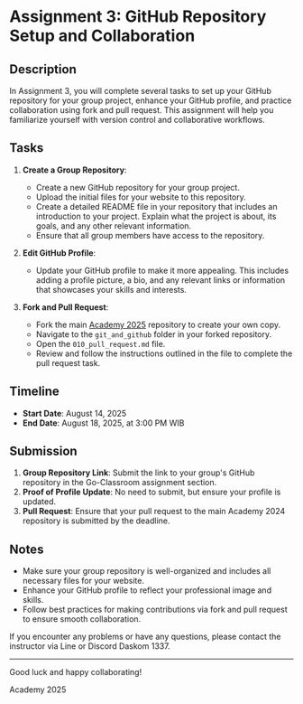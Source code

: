 # Assignment 3: GitHub Repository Setup and Collaboration

## Description

In Assignment 3, you will complete several tasks to set up your GitHub repository for your group project, enhance your GitHub profile, and practice collaboration using fork and pull request. This assignment will help you familiarize yourself with version control and collaborative workflows.

## Tasks

1. **Create a Group Repository**:
   - Create a new GitHub repository for your group project.
   - Upload the initial files for your website to this repository.
   - Create a detailed README file in your repository that includes an introduction to your project. Explain what the project is about, its goals, and any other relevant information.
   - Ensure that all group members have access to the repository.

2. **Edit GitHub Profile**:
   - Update your GitHub profile to make it more appealing. This includes adding a profile picture, a bio, and any relevant links or information that showcases your skills and interests.

3. **Fork and Pull Request**:
   - Fork the main [Academy 2025](https://github.com/Daskom-Lab/2025-Academy.git) repository to create your own copy.
   - Navigate to the `git_and_github` folder in your forked repository.
   - Open the `010_pull_request.md` file.
   - Review and follow the instructions outlined in the file to complete the pull request task.


## Timeline

- **Start Date**: August 14, 2025
- **End Date**: August 18, 2025, at 3:00 PM WIB

## Submission

1. **Group Repository Link**: Submit the link to your group's GitHub repository in the Go-Classroom assignment section.
2. **Proof of Profile Update**: No need to submit, but ensure your profile is updated.
3. **Pull Request**: Ensure that your pull request to the main Academy 2024 repository is submitted by the deadline.

## Notes

- Make sure your group repository is well-organized and includes all necessary files for your website.
- Enhance your GitHub profile to reflect your professional image and skills.
- Follow best practices for making contributions via fork and pull request to ensure smooth collaboration.

If you encounter any problems or have any questions, please contact the instructor via Line or Discord Daskom 1337.

---

Good luck and happy collaborating!

Academy 2025
